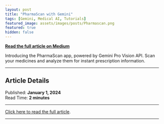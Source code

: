 ```yaml
---
layout: post
title: "PharmaScan with Gemini"
tags: [Gemini, Medical AI, Tutorials]
featured_image: assets/images/posts/Pharmascan.png
featured: true
hidden: false
---
```


**[Read the full article on Medium](https://medium.com/@aashi-dutt3/pharmascan-with-gemini-1257d11940b5)**

Introducing the PharmaScan app, powered by Gemini Pro Vision API. Scan your medicines and analyze them for instant prescription information.

---

## Article Details

Published: **January 1, 2024**  
Read Time: **2 minutes**

---

[Click here to read the full article](https://medium.com/@aashi-dutt3/pharmascan-with-gemini-1257d11940b5).

---
